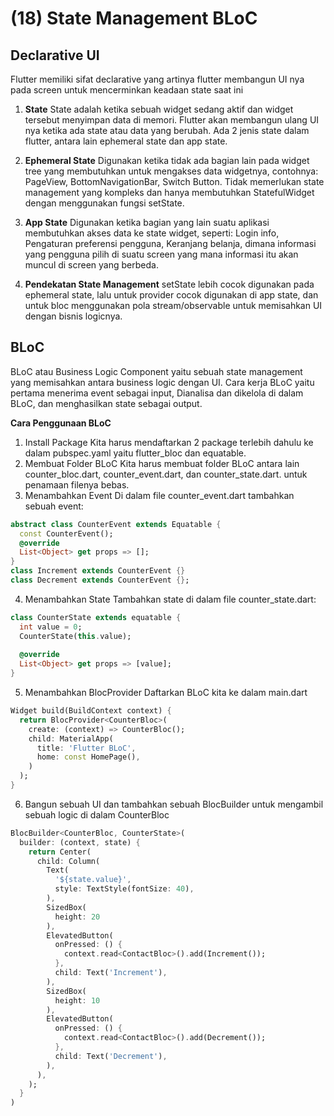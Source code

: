 # (18) State Management BLoC

## Declarative UI
Flutter memiliki sifat declarative yang artinya flutter membangun UI nya pada screen untuk mencerminkan keadaan state saat ini

1. **State**
State adalah ketika sebuah widget sedang aktif dan widget tersebut menyimpan data di memori. Flutter akan membangun ulang UI nya ketika ada state atau data yang berubah. Ada 2 jenis state dalam flutter, antara lain ephemeral state dan app state.

2. **Ephemeral State**
Digunakan ketika tidak ada bagian lain pada widget tree yang membutuhkan untuk mengakses data widgetnya, contohnya: PageView, BottomNavigationBar, Switch Button. Tidak memerlukan state management yang kompleks dan hanya membutuhkan StatefulWidget dengan menggunakan fungsi setState.

3. **App State**
Digunakan ketika bagian yang lain suatu aplikasi membutuhkan akses data ke state widget, seperti: Login info, Pengaturan preferensi pengguna, Keranjang belanja, dimana informasi yang pengguna pilih di suatu screen yang mana informasi itu akan muncul di screen yang berbeda.

4. **Pendekatan State Management**
setState lebih cocok digunakan pada ephemeral state, lalu untuk provider cocok digunakan di app state, dan untuk bloc menggunakan pola stream/observable untuk memisahkan UI dengan bisnis logicnya.

## BLoC
BLoC atau Business Logic Component yaitu sebuah state management yang memisahkan antara business logic dengan UI. Cara kerja BLoC yaitu pertama menerima event sebagai input, Dianalisa dan dikelola di dalam BLoC, dan menghasilkan state sebagai output. 

**Cara Penggunaan BLoC**
1. Install Package
Kita harus mendaftarkan 2 package terlebih dahulu ke dalam pubspec.yaml yaitu flutter_bloc dan equatable.
2. Membuat Folder BLoC
Kita harus membuat folder BLoC antara lain counter_bloc.dart, counter_event.dart, dan counter_state.dart. untuk penamaan filenya bebas.
3. Menambahkan Event
Di dalam file counter_event.dart tambahkan sebuah event:
```dart
abstract class CounterEvent extends Equatable {
  const CounterEvent(); 
  @override
  List<Object> get props => [];
}
class Increment extends CounterEvent {}
class Decrement extends CounterEvent {};
```
4. Menambahkan State
Tambahkan state di dalam file counter_state.dart:
```dart
class CounterState extends equatable {
  int value = 0;
  CounterState(this.value);
 
  @override
  List<Object> get props => [value];
}
```
5. Menambahkan BlocProvider
Daftarkan BLoC kita ke dalam main.dart
```dart
Widget build(BuildContext context) {
  return BlocProvider<CounterBloc>(
    create: (context) => CounterBloc();
    child: MaterialApp(
      title: 'Flutter BLoC',
      home: const HomePage(),
    )
  );
}
```

6. Bangun sebuah UI dan tambahkan sebuah BlocBuilder untuk mengambil sebuah logic di dalam CounterBloc
```dart
BlocBuilder<CounterBloc, CounterState>(
  builder: (context, state) {
    return Center(
      child: Column(
        Text(
          '${state.value}',
          style: TextStyle(fontSize: 40),
        ),
        SizedBox(
          height: 20
        ),
        ElevatedButton(
          onPressed: () {
            context.read<ContactBloc>().add(Increment());
          },
          child: Text('Increment'),
        ),
        SizedBox(
          height: 10
        ),
        ElevatedButton(
          onPressed: () {
            context.read<ContactBloc>().add(Decrement());
          },
          child: Text('Decrement'),
        ),
      ),
    );
  }
)
```
